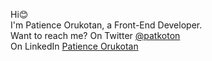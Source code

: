 <p>Hi😊 <br> I'm Patience Orukotan, a Front-End Developer. <br> Want to reach me? On Twitter <a href="https://twitter.com/Patkoton">@patkoton</a> 
  <br> On LinkedIn <a href="https://www.linkedin.com/in/patience-orukotan-03a778ba/">Patience Orukotan</a>
</p>
